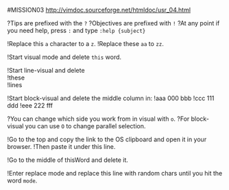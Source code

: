 #MISSION03
http://vimdoc.sourceforge.net/htmldoc/usr_04.html

?Tips are prefixed with the `?`
?Objectives are prefixed with `!`
?At any point if you need help, press `:` and type `:help {subject}`

!Replace this `a` character to a `z`.
!Replace these `aa` to `zz`.

!Start visual mode and delete `this` word.

!Start line-visual and delete\
!these\
!lines

!Start block-visual and delete the middle column in:
!aaa 000 bbb
!ccc 111 ddd
!eee 222 fff

?You can change which side you work from in visual with `o`.
?For block-visual you can use `O` to change parallel selection.

!Go to the top and copy the link to the OS clipboard and open it in your browser.
!Then paste it under this line.

!Go to the middle of thisWord and delete it.

!Enter replace mode and replace this line with random chars until you hit the word `mode`.
